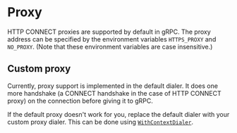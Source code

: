 # Proxy

HTTP CONNECT proxies are supported by default in gRPC. The proxy address can be
specified by the environment variables `HTTPS_PROXY` and `NO_PROXY`.  (Note that
these environment variables are case insensitive.)

## Custom proxy

Currently, proxy support is implemented in the default dialer. It does one more
handshake (a CONNECT handshake in the case of HTTP CONNECT proxy) on the
connection before giving it to gRPC.

If the default proxy doesn't work for you, replace the default dialer with your
custom proxy dialer. This can be done using
[`WithContextDialer`](https://pkg.go.dev/google.golang.org/grpc#WithContextDialer).
